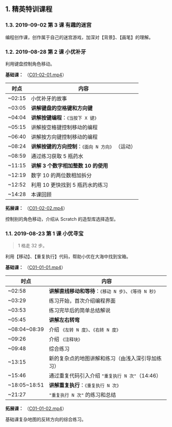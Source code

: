 ## 1. 精英特训课程

### 1.3. 2019-09-02 第 3 课 有趣的迷宫

编程创作课，创作属于自己的迷宫游戏，加深对【背景】、【画笔】的理解。

### 1.2. 2019-08-28 第 2 课 小优补牙

利用键盘控制角色移动。

**基础课：** （[C01-02-01.mp4]）

| 时点 | 内容
|------|------
| ~02:15 | 小优补牙的故事
| ~03:05 | **讲解键盘的空格键和方向键**
| ~04:04 | **讲解按键编程**：`《当按下 X 键》`
| ~05:15 | 讲解按空格键控制移动的编程
| ~06:40 | 讲解按方向键控制移动的编程
| ~08:24 | **讲解按键的方向控制**：`《面向 N 方向》` （运动）
| ~08:59 | 通过练习获取 5 瓶药水
| ~11:15 | **讲解 3 个数字相加整数 10 的使用**
| ~12:19 | 数字 10 的两位数相加拆分
| ~12:52 | 利用 10 更快找到 5 瓶药水的练习
| ~14:28 | 本课回顾

**拓展课：** （[C01-02-02.mp4]）

控制别的角色移动，介绍从 Scratch 的造型库选择造型。


[C01-02-01.mp4]: https://oss.iandcode.com/subProg/upload/teachPlatform/resources/video/filling_teeth_pool_ten_s3_2019072612365_super.mp4 "filling_teeth_pool_ten_s3_2019072612365_super.mp4"
[C01-02-02.mp4]: https://oss.iandcode.com/subProg/upload/teachPlatform/resources/video/filling_teeth_pool_ten_s3_201906061618_expand.mp4 "filling_teeth_pool_ten_s3_201906061618_expand.mp4"

### 1.1. 2019-08-23 第 1 课 小优寻宝

> 1 格走 32 步。

利用【移动】、【重复执行】代码，帮助小优在大海中找到宝箱。

**基础课：** （[C01-01-01.mp4]）

| 时点 | 内容
|------|------
| ~02:58 | **讲解直线移动和等待**：`《移动 N 步》`、`《等待 N 秒》`
| ~03:29 | 练习开始，首次介绍编程界面
| ~03:53 | 练习完毕后的简单总结解说
| ~05:45 | **讲解左右转弯**
| \~08:04\~08:39 | 介绍 `《左转 N 度》`、`《右转 N 度》`
| ~09:26 | 介绍 `《注释块》` 
| ~09:48 | 综合练习
| ~13:15 | 新的复杂点的地图讲解和练习（由浅入深引导加练习）
| ~15:46 | 通过重复代码引入介绍 `"重复执行 N 次"`（14:46）
| \~18:05\~18:51 | **讲解重复执行**：`《重复执行 N 次》`
| ~21:27 | `"重复执行 N 次"` 的练习和总结

**拓展课：** （[C01-01-02.mp4]）

基础课复杂地图的反转方向的综合练习。


[C01-01-01.mp4]: https://oss.iandcode.com/subProg/upload/teachPlatform/resources/video/treasure_hunt_201906211835_super.mp4 "treasure_hunt_201906211835_super.mp4"
[C01-01-02.mp4]: https://oss.iandcode.com/subProg/upload/teachPlatform/resources/video/treasure_hunt_201908081910_expand.mp4 "treasure_hunt_201908081910_expand.mp4"